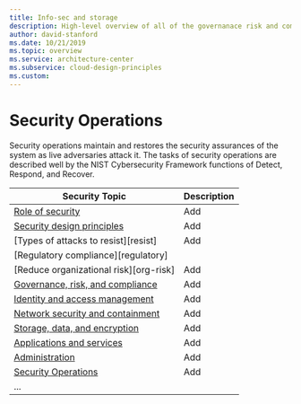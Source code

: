 ```yaml
---
title: Info-sec and storage
description: High-level overview of all of the governanace risk and compliance topics
author: david-stanford
ms.date: 10/21/2019
ms.topic: overview
ms.service: architecture-center
ms.subservice: cloud-design-principles
ms.custom: 
---
```


# Security Operations

Security operations maintain and restores the security assurances of the system as live adversaries attack it. The tasks of security operations are described well by the NIST Cybersecurity Framework functions of Detect, Respond, and Recover.

| Security Topic | Description |
|-------------------|-------------|
| [Role of security][role] | Add |
| [Security design principles][design] | Add |
| [Types of attacks to resist][resist] | Add |
| [Regulatory compliance][regulatory] | |
| [Reduce organizational risk][org-risk] | Add |
| [Governance, risk, and compliance][compliance] | Add |
| [Identity and access management][identity] | Add |
| [Network security and containment][container] | Add |
| [Storage, data, and encryption][data-classification] | Add |
| [Applications and services][data-management] | Add |
| [Administration][encryption] | Add |
| [Security Operations][identity] | Add |
| ... |  |

<!-- security links -->
[monitoring]: ./monitoring.md
[role]: ./role-of-security.md
[app-design]: ./app-design.md
[authorization]: ./authorization.md
[compliance]: ./compliance.md
[container]: ./container-security.md
[data-classification]: ./data-classification.md
[data-management]: ./data-management.md
[encryption]: ./encryption.md
[identity]: ./identity.md
[network]: ./network.md
[testing]: ./testing.md
[threat-modeling]: ./threat-modeling.md
[tradeoffs]: ./tradeoffs.md
[design]: /azure/architecture/security/security-principles
[attacks]: /azure/architecture/security/architecture-type